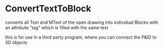# ConvertTextToBlock
converts all Text and MText of the open drawing into individual Blocks with an attribute "tag" which is filled with the same text

this is for use in a third party program, where you can connect the P&ID to 3D objects
